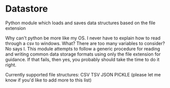 # Datastore
Python module which loads and saves data structures based on the file extension

Why can't python be more like my OS. I never have to explain how to read through a csv to windows. What? There are too many variables to consider? No says I. This module attempts to follow a generic procedure for reading and writing common data storage formats using only the file extension for guidance. If that fails, then yes, you probably should take the time to do it right. 

Currently supported file structures: CSV TSV JSON PICKLE (please let me know if you'd like to add more to this list)
